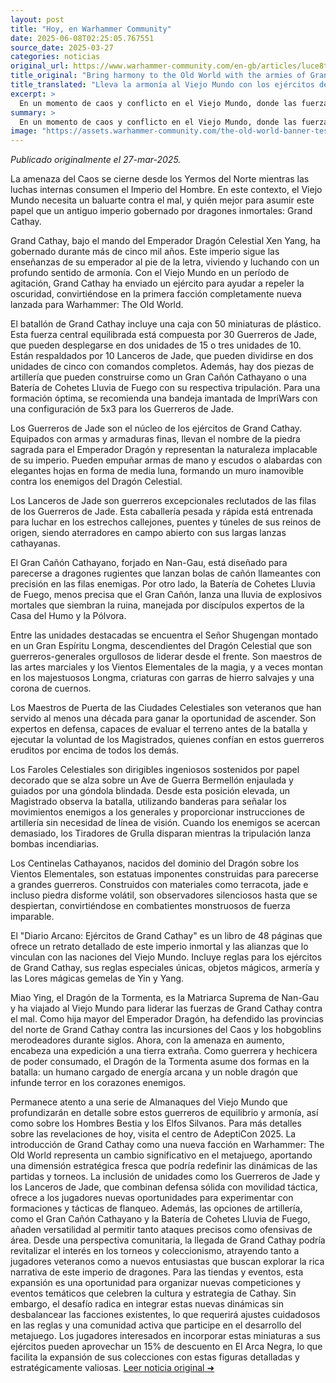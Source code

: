 ```yaml
---
layout: post
title: "Hoy, en Warhammer Community"
date: 2025-06-08T02:25:05.767551
source_date: 2025-03-27
categories: noticias
original_url: https://www.warhammer-community.com/en-gb/articles/luce8te0/bring-harmony-to-the-old-world-with-the-armies-of-grand-cathay/
title_original: "Bring harmony to the Old World with the armies of Grand Cathay - Warhammer Community"
title_translated: "Lleva la armonía al Viejo Mundo con los ejércitos de Gran Cathay - Comunidad Warhammer"
excerpt: >
  En un momento de caos y conflicto en el Viejo Mundo, donde las fuerzas del Orden están asediadas y las hordas de Orcos y Goblins avanzan sin control, surge una esperanza desde el lejano oriente. Gran Cathay, gobernado por el inmortal Emperador Dragón Celestial Xen Yang, envía sus poderosos ejércitos para restaurar el equilibrio. Con un impresionante despliegue de miniaturas, la nueva facción de Warhammer: The Old World promete ser un espectáculo para los jugadores. Desde los implacables Guerreros de Jade hasta los ingeniosos Faroles Celestiales, cada unidad está diseñada para llevar la armonía y la fuerza de Cathay al campo de batalla. ¡Descubre cómo este antiguo imperio planea enfrentarse a las fuerzas del mal y proteger el Viejo Mundo!
summary: >
  En un momento de caos y conflicto en el Viejo Mundo, donde las fuerzas del Orden están asediadas y las hordas de Orcos y Goblins avanzan sin control, surge una esperanza desde el lejano oriente. Gran Cathay, gobernado por el inmortal Emperador Dragón Celestial Xen Yang, envía sus poderosos ejércitos para restaurar el equilibrio. Con un impresionante despliegue de miniaturas, la nueva facción de Warhammer: The Old World promete ser un espectáculo para los jugadores. Desde los implacables Guerreros de Jade hasta los ingeniosos Faroles Celestiales, cada unidad está diseñada para llevar la armonía y la fuerza de Cathay al campo de batalla. ¡Descubre cómo este antiguo imperio planea enfrentarse a las fuerzas del mal y proteger el Viejo Mundo!
image: "https://assets.warhammer-community.com/the-old-world-banner-test.jpg"
---
```


*Publicado originalmente el 27-mar-2025.*

La amenaza del Caos se cierne desde los Yermos del Norte mientras las luchas internas consumen el Imperio del Hombre. En este contexto, el Viejo Mundo necesita un baluarte contra el mal, y quién mejor para asumir este papel que un antiguo imperio gobernado por dragones inmortales: Grand Cathay.

Grand Cathay, bajo el mando del Emperador Dragón Celestial Xen Yang, ha gobernado durante más de cinco mil años. Este imperio sigue las enseñanzas de su emperador al pie de la letra, viviendo y luchando con un profundo sentido de armonía. Con el Viejo Mundo en un período de agitación, Grand Cathay ha enviado un ejército para ayudar a repeler la oscuridad, convirtiéndose en la primera facción completamente nueva lanzada para Warhammer: The Old World.

El batallón de Grand Cathay incluye una caja con 50 miniaturas de plástico. Esta fuerza central equilibrada está compuesta por 30 Guerreros de Jade, que pueden desplegarse en dos unidades de 15 o tres unidades de 10. Están respaldados por 10 Lanceros de Jade, que pueden dividirse en dos unidades de cinco con comandos completos. Además, hay dos piezas de artillería que pueden construirse como un Gran Cañón Cathayano o una Batería de Cohetes Lluvia de Fuego con su respectiva tripulación. Para una formación óptima, se recomienda una bandeja imantada de ImpriWars con una configuración de 5x3 para los Guerreros de Jade.

Los Guerreros de Jade son el núcleo de los ejércitos de Grand Cathay. Equipados con armas y armaduras finas, llevan el nombre de la piedra sagrada para el Emperador Dragón y representan la naturaleza implacable de su imperio. Pueden empuñar armas de mano y escudos o alabardas con elegantes hojas en forma de media luna, formando un muro inamovible contra los enemigos del Dragón Celestial.

Los Lanceros de Jade son guerreros excepcionales reclutados de las filas de los Guerreros de Jade. Esta caballería pesada y rápida está entrenada para luchar en los estrechos callejones, puentes y túneles de sus reinos de origen, siendo aterradores en campo abierto con sus largas lanzas cathayanas.

El Gran Cañón Cathayano, forjado en Nan-Gau, está diseñado para parecerse a dragones rugientes que lanzan bolas de cañón llameantes con precisión en las filas enemigas. Por otro lado, la Batería de Cohetes Lluvia de Fuego, menos precisa que el Gran Cañón, lanza una lluvia de explosivos mortales que siembran la ruina, manejada por discípulos expertos de la Casa del Humo y la Pólvora.

Entre las unidades destacadas se encuentra el Señor Shugengan montado en un Gran Espíritu Longma, descendientes del Dragón Celestial que son guerreros-generales orgullosos de liderar desde el frente. Son maestros de las artes marciales y los Vientos Elementales de la magia, y a veces montan en los majestuosos Longma, criaturas con garras de hierro salvajes y una corona de cuernos.

Los Maestros de Puerta de las Ciudades Celestiales son veteranos que han servido al menos una década para ganar la oportunidad de ascender. Son expertos en defensa, capaces de evaluar el terreno antes de la batalla y ejecutar la voluntad de los Magistrados, quienes confían en estos guerreros eruditos por encima de todos los demás.

Los Faroles Celestiales son dirigibles ingeniosos sostenidos por papel decorado que se alza sobre un Ave de Guerra Bermellón enjaulada y guiados por una góndola blindada. Desde esta posición elevada, un Magistrado observa la batalla, utilizando banderas para señalar los movimientos enemigos a los generales y proporcionar instrucciones de artillería sin necesidad de línea de visión. Cuando los enemigos se acercan demasiado, los Tiradores de Grulla disparan mientras la tripulación lanza bombas incendiarias.

Los Centinelas Cathayanos, nacidos del dominio del Dragón sobre los Vientos Elementales, son estatuas imponentes construidas para parecerse a grandes guerreros. Construidos con materiales como terracota, jade e incluso piedra disforme volátil, son observadores silenciosos hasta que se despiertan, convirtiéndose en combatientes monstruosos de fuerza imparable.

El "Diario Arcano: Ejércitos de Grand Cathay" es un libro de 48 páginas que ofrece un retrato detallado de este imperio inmortal y las alianzas que lo vinculan con las naciones del Viejo Mundo. Incluye reglas para los ejércitos de Grand Cathay, sus reglas especiales únicas, objetos mágicos, armería y las Lores mágicas gemelas de Yin y Yang.

Miao Ying, el Dragón de la Tormenta, es la Matriarca Suprema de Nan-Gau y ha viajado al Viejo Mundo para liderar las fuerzas de Grand Cathay contra el mal. Como hija mayor del Emperador Dragón, ha defendido las provincias del norte de Grand Cathay contra las incursiones del Caos y los hobgoblins merodeadores durante siglos. Ahora, con la amenaza en aumento, encabeza una expedición a una tierra extraña. Como guerrera y hechicera de poder consumado, el Dragón de la Tormenta asume dos formas en la batalla: un humano cargado de energía arcana y un noble dragón que infunde terror en los corazones enemigos.

Permanece atento a una serie de Almanaques del Viejo Mundo que profundizarán en detalle sobre estos guerreros de equilibrio y armonía, así como sobre los Hombres Bestia y los Elfos Silvanos. Para más detalles sobre las revelaciones de hoy, visita el centro de AdeptiCon 2025.
La introducción de Grand Cathay como una nueva facción en Warhammer: The Old World representa un cambio significativo en el metajuego, aportando una dimensión estratégica fresca que podría redefinir las dinámicas de las partidas y torneos. La inclusión de unidades como los Guerreros de Jade y los Lanceros de Jade, que combinan defensa sólida con movilidad táctica, ofrece a los jugadores nuevas oportunidades para experimentar con formaciones y tácticas de flanqueo. Además, las opciones de artillería, como el Gran Cañón Cathayano y la Batería de Cohetes Lluvia de Fuego, añaden versatilidad al permitir tanto ataques precisos como ofensivas de área. Desde una perspectiva comunitaria, la llegada de Grand Cathay podría revitalizar el interés en los torneos y coleccionismo, atrayendo tanto a jugadores veteranos como a nuevos entusiastas que buscan explorar la rica narrativa de este imperio de dragones. Para las tiendas y eventos, esta expansión es una oportunidad para organizar nuevas competiciones y eventos temáticos que celebren la cultura y estrategia de Cathay. Sin embargo, el desafío radica en integrar estas nuevas dinámicas sin desbalancear las facciones existentes, lo que requerirá ajustes cuidadosos en las reglas y una comunidad activa que participe en el desarrollo del metajuego. Los jugadores interesados en incorporar estas miniaturas a sus ejércitos pueden aprovechar un 15% de descuento en El Arca Negra, lo que facilita la expansión de sus colecciones con estas figuras detalladas y estratégicamente valiosas.
[Leer noticia original ➜](https://www.warhammer-community.com/en-gb/articles/luce8te0/bring-harmony-to-the-old-world-with-the-armies-of-grand-cathay/)
